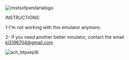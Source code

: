 ![mistsofpandarialogo](https://cloud.githubusercontent.com/assets/812439/18619016/c10a0e20-7dfa-11e6-92c3-0f0dc1f1be75.png)


 INSTRUCTIONS:

1-I'm not working with this emulator anymore.

2- If you need another better emulator, contact the email kl3196704@gmail.com


![ach_btpxep9i](https://cloud.githubusercontent.com/assets/812439/18764475/45ac7bd2-811a-11e6-8861-e5d518e5449d.jpg)

